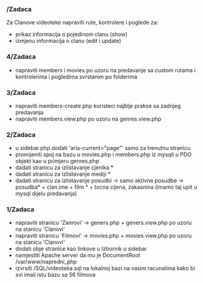 ### /Zadaca

Za Clanove videoteke napraviti rute, kontrolere i poglede za:
- prikaz informacija o pojedinom clanu (show)
- izmjenu informacija o clanu (edit i update)



### 4/Zadaca

- napraviti members i movies po uzoru na predavanje sa custom rutama i kontrolerima i pogledima svrstanim po folderima



### 3/Zadaca

- napraviti members-create.php koristeci najblje prakse sa zadnjeg predavanja
- napraviti members.view.php po uzoru na genres.view.php



### 2/Zadaca

- u sidebar.php dodati 'aria-current="page"' samo za trenutnu stranicu
- promijeniti spoj na bazu u movies.php i members.php iz mysqli u PDO objekt kao u primjeru genres.php
- dadati stranicu za izlistavanje cjenika *
- dadati stranicu za izlistavanje mediji *
- dadati stranicu za izlistavanje posudbi -> samo aktivne posudbe -> posudba* + clan.ime + film * + tocna cijena, zakasnina (imamo taj upit u mysql dijelu predavanja)



### 1/Zadaca

- napraviti stranicu 'Zanrovi' -> geners.php + geners.view.php po uzoru na stanicu 'Clanovi'
- napraviti stranicu 'Filmovi' -> movies.php + movies.view.php po uzoru na stanicu 'Clanovi'
- dodati obje stranice kao linkove u Izbornik u sidebar
- namjestiti Apache server da mu je DocumentRoot /var/www/napredni_php
- izvrsiti /SQL/videoteka.sql na lokalnoj bazi na vasim racunalima kako bi svi imali istu bazu sa 56 filmova
